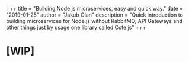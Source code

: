 +++
title = "Building Node.js microservices, easy and quick way."
date = "2019-01-25"
author = "Jakub Olan"
description = "Quick introduction to building microservices for Node.js without RabbitMQ, API Gateways and other things just by usage one library called Cote.js"
+++

# [WIP]
